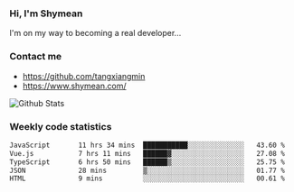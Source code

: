 ### Hi, I'm Shymean

I'm on my way to becoming a real developer...

### Contact me

- <https://github.com/tangxiangmin>
- <https://www.shymean.com/>

![Github Stats](https://github-readme-stats.vercel.app/api?username=tangxiangmin&show_icons=true&theme=dark)


###  Weekly code statistics

<!--START_SECTION:waka-->

```txt
JavaScript       11 hrs 34 mins  ███████████░░░░░░░░░░░░░░   43.60 %
Vue.js           7 hrs 11 mins   ██████▓░░░░░░░░░░░░░░░░░░   27.08 %
TypeScript       6 hrs 50 mins   ██████▒░░░░░░░░░░░░░░░░░░   25.75 %
JSON             28 mins         ▒░░░░░░░░░░░░░░░░░░░░░░░░   01.77 %
HTML             9 mins          ░░░░░░░░░░░░░░░░░░░░░░░░░   00.61 %
```

<!--END_SECTION:waka-->